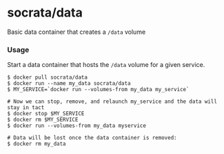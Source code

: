 socrata/data
===========

Basic data container that creates a `/data` volume

### Usage

Start a data container that hosts the `/data` volume for a given service.

    $ docker pull socrata/data
    $ docker run --name my_data socrata/data
    $ MY_SERVICE=`docker run --volumes-from my_data my_service`
    
    # Now we can stop, remove, and relaunch my_service and the data will stay in tact
    $ docker stop $MY_SERVICE
    $ docker rm $MY_SERVICE
    $ docker run --volumes-from my_data myservice
    
    # Data will be lost once the data container is removed:
    $ docker rm my_data
